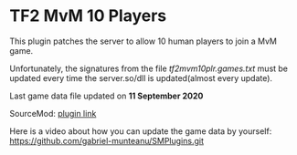 # TF2 MvM 10 Players

This plugin patches the server to allow 10 human players to join a MvM game.

Unfortunately, the signatures from the file *tf2mvm10plr.games.txt* must be updated every time the server.so/dll is updated(almost every update).

Last game data file updated on **11 September 2020**

SourceMod: [plugin link](https://forums.alliedmods.net/showthread.php?t=292093)

Here is a video about how you can update the game data by yourself: https://github.com/gabriel-munteanu/SMPlugins.git